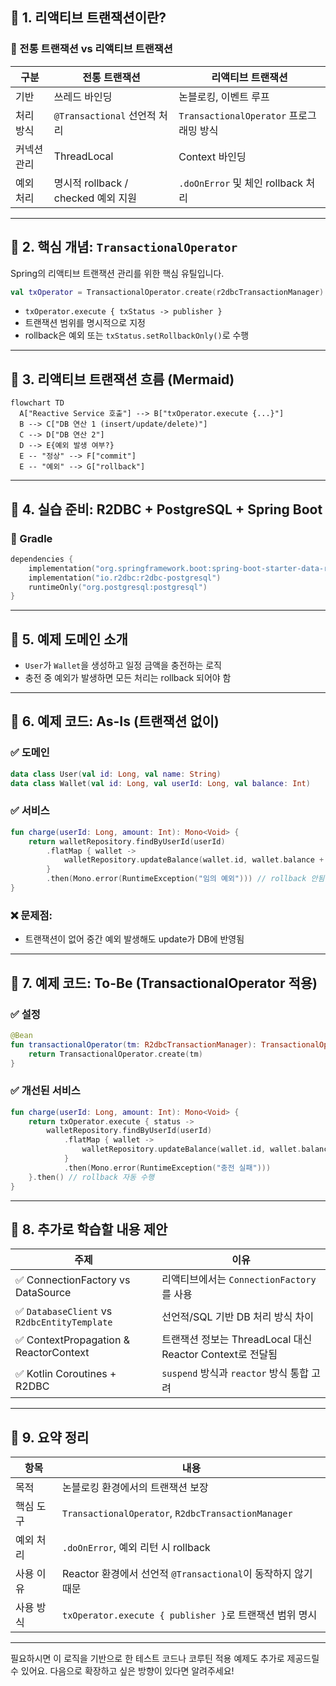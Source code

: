 ## 📌 1. 리액티브 트랜잭션이란?

### 🔸 전통 트랜잭션 vs 리액티브 트랜잭션

| 구분     | 전통 트랜잭션                      | 리액티브 트랜잭션                        |
| ------ | ---------------------------- | -------------------------------- |
| 기반     | 쓰레드 바인딩                      | 논블로킹, 이벤트 루프                     |
| 처리 방식  | `@Transactional` 선언적 처리      | `TransactionalOperator` 프로그래밍 방식 |
| 커넥션 관리 | ThreadLocal                  | Context 바인딩                      |
| 예외 처리  | 명시적 rollback / checked 예외 지원 | `.doOnError` 및 체인 rollback 처리    |

---

## 📌 2. 핵심 개념: `TransactionalOperator`

Spring의 리액티브 트랜잭션 관리를 위한 핵심 유틸입니다.

```kotlin
val txOperator = TransactionalOperator.create(r2dbcTransactionManager)
```

* `txOperator.execute { txStatus -> publisher }`
* 트랜잭션 범위를 명시적으로 지정
* rollback은 예외 또는 `txStatus.setRollbackOnly()`로 수행

---

## 📌 3. 리액티브 트랜잭션 흐름 (Mermaid)

```mermaid
flowchart TD
  A["Reactive Service 호출"] --> B["txOperator.execute {...}"]
  B --> C["DB 연산 1 (insert/update/delete)"]
  C --> D["DB 연산 2"]
  D --> E{예외 발생 여부?}
  E -- "정상" --> F["commit"]
  E -- "예외" --> G["rollback"]
```

---

## 📌 4. 실습 준비: R2DBC + PostgreSQL + Spring Boot

### 🔸 Gradle

```kotlin
dependencies {
    implementation("org.springframework.boot:spring-boot-starter-data-r2dbc")
    implementation("io.r2dbc:r2dbc-postgresql")
    runtimeOnly("org.postgresql:postgresql")
}
```

---

## 📌 5. 예제 도메인 소개

* `User`가 `Wallet`을 생성하고 일정 금액을 충전하는 로직
* 충전 중 예외가 발생하면 모든 처리는 rollback 되어야 함

---

## 📌 6. 예제 코드: As-Is (트랜잭션 없이)

### ✅ 도메인

```kotlin
data class User(val id: Long, val name: String)
data class Wallet(val id: Long, val userId: Long, val balance: Int)
```

### ✅ 서비스

```kotlin
fun charge(userId: Long, amount: Int): Mono<Void> {
    return walletRepository.findByUserId(userId)
        .flatMap { wallet ->
            walletRepository.updateBalance(wallet.id, wallet.balance + amount)
        }
        .then(Mono.error(RuntimeException("임의 예외"))) // rollback 안됨
}
```

### ❌ 문제점:

* 트랜잭션이 없어 중간 예외 발생해도 update가 DB에 반영됨

---

## 📌 7. 예제 코드: To-Be (TransactionalOperator 적용)

### ✅ 설정

```kotlin
@Bean
fun transactionalOperator(tm: R2dbcTransactionManager): TransactionalOperator {
    return TransactionalOperator.create(tm)
}
```

### ✅ 개선된 서비스

```kotlin
fun charge(userId: Long, amount: Int): Mono<Void> {
    return txOperator.execute { status ->
        walletRepository.findByUserId(userId)
            .flatMap { wallet ->
                walletRepository.updateBalance(wallet.id, wallet.balance + amount)
            }
            .then(Mono.error(RuntimeException("충전 실패")))
    }.then() // rollback 자동 수행
}
```

---

## 📌 8. 추가로 학습할 내용 제안

| 주제                                          | 이유                                           |
| ------------------------------------------- | -------------------------------------------- |
| ✅ ConnectionFactory vs DataSource           | 리액티브에서는 `ConnectionFactory`를 사용              |
| ✅ `DatabaseClient` vs `R2dbcEntityTemplate` | 선언적/SQL 기반 DB 처리 방식 차이                       |
| ✅ ContextPropagation & ReactorContext       | 트랜잭션 정보는 ThreadLocal 대신 Reactor Context로 전달됨 |
| ✅ Kotlin Coroutines + R2DBC                 | `suspend` 방식과 `reactor` 방식 통합 고려             |

---

## 📌 9. 요약 정리

| 항목    | 내용                                                 |
| ----- | -------------------------------------------------- |
| 목적    | 논블로킹 환경에서의 트랜잭션 보장                                 |
| 핵심 도구 | `TransactionalOperator`, `R2dbcTransactionManager` |
| 예외 처리 | `.doOnError`, 예외 리턴 시 rollback                     |
| 사용 이유 | Reactor 환경에서 선언적 `@Transactional`이 동작하지 않기 때문      |
| 사용 방식 | `txOperator.execute { publisher }`로 트랜잭션 범위 명시     |

---

필요하시면 이 로직을 기반으로 한 테스트 코드나 코루틴 적용 예제도 추가로 제공드릴 수 있어요. 다음으로 확장하고 싶은 방향이 있다면 알려주세요!
